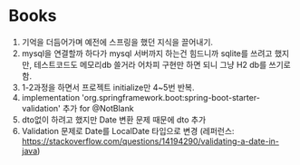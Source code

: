# Books

1. 기억을 더듬어가며 예전에 스프링을 했던 지식을 끌어내기.
2. mysql을 연결할까 하다가 mysql 서버까지 하는건 힘드니까 sqlite를 쓰려고 했지만, 테스트코드도 메모리db 쓸거라 어차피 구현만 하면 되니 그냥 H2 db를 쓰기로 함.
3. 1-2과정을 하면서 프로젝트 initialize만 4~5번 반복.
4. implementation 'org.springframework.boot:spring-boot-starter-validation' 추가 for @NotBlank
5. dto없이 하려고 했지만 Date 변환 문제 때문에 dto 추가
6. Validation 문제로 Date를 LocalDate 타입으로 변경 (레퍼런스: https://stackoverflow.com/questions/14194290/validating-a-date-in-java)
